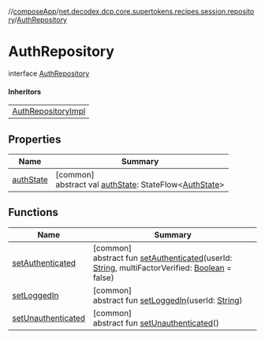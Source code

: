 //[composeApp](../../../index.md)/[net.decodex.dcp.core.supertokens.recipes.session.repository](../index.md)/[AuthRepository](index.md)

# AuthRepository

interface [AuthRepository](index.md)

#### Inheritors

| |
|---|
| [AuthRepositoryImpl](../-auth-repository-impl/index.md) |

## Properties

| Name | Summary |
|---|---|
| [authState](auth-state.md) | [common]<br>abstract val [authState](auth-state.md): StateFlow&lt;[AuthState](../-auth-state/index.md)&gt; |

## Functions

| Name | Summary |
|---|---|
| [setAuthenticated](set-authenticated.md) | [common]<br>abstract fun [setAuthenticated](set-authenticated.md)(userId: [String](https://kotlinlang.org/api/latest/jvm/stdlib/kotlin/-string/index.html), multiFactorVerified: [Boolean](https://kotlinlang.org/api/latest/jvm/stdlib/kotlin/-boolean/index.html) = false) |
| [setLoggedIn](set-logged-in.md) | [common]<br>abstract fun [setLoggedIn](set-logged-in.md)(userId: [String](https://kotlinlang.org/api/latest/jvm/stdlib/kotlin/-string/index.html)) |
| [setUnauthenticated](set-unauthenticated.md) | [common]<br>abstract fun [setUnauthenticated](set-unauthenticated.md)() |
